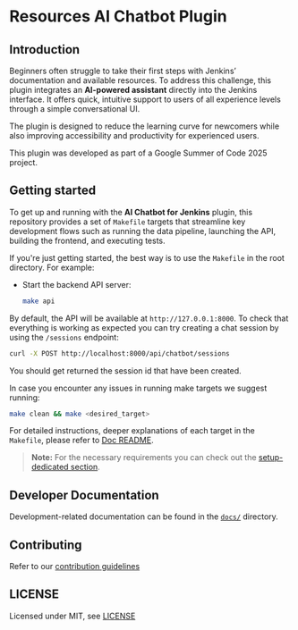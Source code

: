 # Resources AI Chatbot Plugin

## Introduction

Beginners often struggle to take their first steps with Jenkins’ documentation and available resources. To address this challenge, this plugin integrates an **AI-powered assistant** directly into the Jenkins interface. It offers quick, intuitive support to users of all experience levels through a simple conversational UI.

The plugin is designed to reduce the learning curve for newcomers while also improving accessibility and productivity for experienced users.

This plugin was developed as part of a Google Summer of Code 2025 project.

## Getting started

To get up and running with the **AI Chatbot for Jenkins** plugin, this repository provides a set of `Makefile` targets that streamline key development flows such as running the data pipeline, launching the API, building the frontend, and executing tests.

If you're just getting started, the best way is to use the `Makefile` in the root directory. For example:

- Start the backend API server:
    ```bash
    make api
    ```

By default, the API will be available at `http://127.0.0.1:8000`. To check that everything is working as expected you can try creating a chat session by using the `/sessions` endpoint:
```bash
curl -X POST http://localhost:8000/api/chatbot/sessions
```

You should get returned the session id that have been created.

In case you encounter any issues in running make targets we suggest running:
```bash
make clean && make <desired_target>
```

For detailed instructions, deeper explanations of each target in the `Makefile`, please refer to [Doc README](docs/README.md).

> **Note:** For the necessary requirements you can check out the [setup-dedicated section](docs/setup.md).

## Developer Documentation

Development-related documentation can be found in the [`docs/`](docs/) directory.

## Contributing

Refer to our [contribution guidelines](https://github.com/jenkinsci/.github/blob/master/CONTRIBUTING.md)

## LICENSE

Licensed under MIT, see [LICENSE](LICENSE.md)

